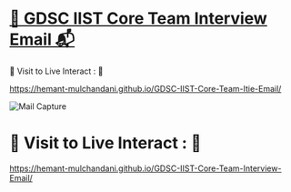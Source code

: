# [🧮 GDSC IIST Core Team Interview Email 📬](https://hemant-mulchandani.github.io/GDSC-IIST-Core-Team-Interview-Email/)

  📌 Visit to Live Interact : 🔗

  https://hemant-mulchandani.github.io/GDSC-IIST-Core-Team-Itie-Email/

  ![Mail Capture](Media/GDSC-IIST-Core-Team-Interview-Email-Screensot.png)

# 📌 Visit to Live Interact : 🔗

  https://hemant-mulchandani.github.io/GDSC-IIST-Core-Team-Interview-Email/ 
